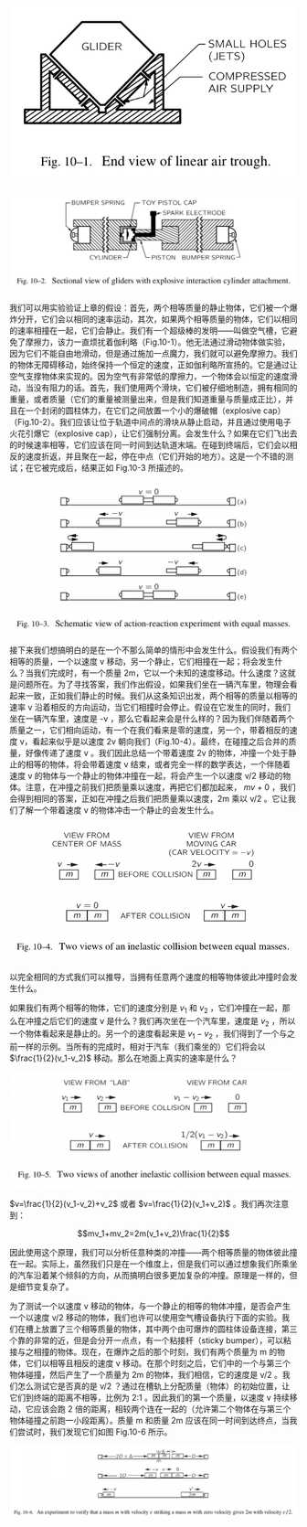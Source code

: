 ![线性空气槽的末端视图](/assets/volume-1/fig-10-1.png)

![与圆柱体组件爆破交互的滑块的部分视图](/assets/volume-1/fig-10-2.png)

我们可以用实验验证上章的假设：首先，两个相等质量的静止物体，它们被一个爆炸分开，它们会以相同的速率运动，其次，如果两个相等质量的物体，它们以相同的速率相撞在一起，它们会静止。我们有一个超级棒的发明——叫做空气槽，它避免了摩擦力，该力一直烦扰着伽利略（Fig.10-1）。他无法通过滑动物体做实验，因为它们不能自由地滑动，但是通过施加一点魔力，我们就可以避免摩擦力。我们的物体无障碍移动，始终保持一个恒定的速度，正如伽利略所宣扬的。它是通过让空气支撑物体来实现的。因为空气有非常低的摩擦力，一个物体会以恒定的速度滑动，当没有阻力的话。首先，我们使用两个滑块，它们被仔细地制造，拥有相同的重量，或者质量（它们的重量被测量出来，但是我们知道重量与质量成正比），并且在一个封闭的圆柱体力，在它们之间放置一个小的爆破帽（explosive cap）（Fig.10-2）。我们应该让位于轨道中间点的滑块从静止启动，并且通过使用电子火花引爆它（explosive cap），让它们强制分离。会发生什么？如果在它们飞出去的时候速率相等，它们应该在同一时间到达轨道末端。在碰到终端后，它们会以相反的速度折返，并且聚在一起，停在中点（它们开始的地方）。这是一个不错的测试；在它被完成后，结果正如 Fig.10-3 所描述的。

![相等质量的作用-反作用实验的示意图](/assets/volume-1/fig-10-3.png)

接下来我们想搞明白的是在一个不那么简单的情形中会发生什么。假设我们有两个相等的质量，一个以速度 v 移动，另一个静止，它们相撞在一起；将会发生什么？当我们完成时，有一个质量 2m，它以一个未知的速度移动。什么速度？这就是问题所在。为了寻找答案，我们作出假设，如果我们坐在一辆汽车里，物理会看起来一致，正如我们静止的时候。我们从这条知识出发，两个相等的质量以相等的速率 v 沿着相反的方向运动，当它们相撞时会停止。假设在它发生的同时，我们坐在一辆汽车里，速度是 -v ，那么它看起来会是什么样的？因为我们伴随着两个质量之一，它们相向运动，有一个在我们看来是零的速度，另一个，带着相反的速度 v，看起来似乎是以速度 2v 朝向我们（Fig.10-4）。最终，在碰撞之后合并的质量，好像传递了速度 v 。我们因此总结一个带着速度 2v 的物体，冲撞一个处于静止的相等的物体，将会带着速度 v 结束，或者完全一样的数学表达，一个伴随着速度 v 的物体与一个静止的物体冲撞在一起，将会产生一个以速度 v/2 移动的物体。注意，在冲撞之前我们把质量乘以速度，再把它们都加起来， $mv+0$ ，我们会得到相同的答案，正如在冲撞之后我们把质量乘以速度，2m 乘以 v/2 。它让我们了解一个带着速度 v 的物体冲击一个静止的会发生什么。

![在相等的质量之间的一个非弹性碰撞的两种视角](/assets/volume-1/fig-10-4.png)

以完全相同的方式我们可以推导，当拥有任意两个速度的相等物体彼此冲撞时会发生什么。

如果我们有两个相等的物体，它们的速度分别是 $v_1$ 和 $v_2$ ，它们冲撞在一起，那么在冲撞之后它们的速度 v 是什么？我们再次坐在一个汽车里，速度是 $v_2$ ，所以一个物体看起来是静止的。另一个的速度看起来是 $v_1-v_2$ ，我们得到了一个与之前一样的示例。当所有的完成时，相对于汽车（我们乘坐的）它们将会以 $\frac{1}{2}(v_1-v_2)$ 移动。那么在地面上真实的速率是什么？

![在相等的质量之间的另一个非弹性碰撞的两种视角](/assets/volume-1/fig-10-5.png)

$v=\frac{1}{2}(v_1-v_2)+v_2$ 或者 $v=\frac{1}{2}(v_1+v_2)$ 。我们再次注意到：

$$mv_1+mv_2=2m(v_1+v_2)\frac{1}{2}$$

因此使用这个原理，我们可以分析任意种类的冲撞——两个相等质量的物体彼此撞在一起。实际上，虽然我们只是在一个维度上，但是我们可以通过想象我们所乘坐的汽车沿着某个倾斜的方向，从而搞明白很多更加复杂的冲撞。原理是一样的，但是细节变复杂了。

为了测试一个以速度 v 移动的物体，与一个静止的相等的物体冲撞，是否会产生一个以速度 v/2 移动的物体，我们也许可以使用空气槽设备执行下面的实验。我们在槽上放置了三个相等质量的物体，其中两个由可爆炸的圆柱体设备连接，第三个靠的非常的近，但是会分开一点点，有一个粘接杆（sticky bumper），可以粘接与之相撞的物体。现在，在爆炸之后的那个时刻，我们有两个质量为 m 的物体，它们以相等且相反的速度 v 移动。在那个时刻之后，它们中的一个与第三个物体碰撞，然后产生了一个质量为 2m 的物体，我们相信，它的速度是 v/2 。我们怎么测试它是否真的是 v/2 ？通过在槽轨上分配质量（物体）的初始位置，让它们到终端的距离不相等，比例为 2:1 。因此我们的第一个质量，以速度 v 持续移动，它应该会跑 2 倍的距离，相较两个连在一起的（允许第二个物体在与第三个物体碰撞之前跑一小段距离）。质量 m 和质量 2m 应该在同一时间到达终点，当我们尝试时，我们发现它们如图 Fig.10-6 所示。

![一个验证实验，一个带着速度 v 的质量 m 冲击一个零速度的质量 m 产生 2m，其速度为 v/2](/assets/volume-1/fig-10-6.png)
